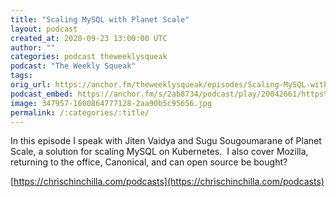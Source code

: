 ```yaml
---
title: "Scaling MySQL with Planet Scale"
layout: podcast
created_at: 2020-09-23 13:00:00 UTC
author: ""
categories: podcast theweeklysqueak
podcast: "The Weekly Squeak"
tags: 
orig_url: https://anchor.fm/theweeklysqueak/episodes/Scaling-MySQL-with-Planet-Scale-ek25f5
podcast_embed: https://anchor.fm/s/2ab8734/podcast/play/20042661/https%3A%2F%2Fd3ctxlq1ktw2nl.cloudfront.net%2Fstaging%2F2020-8-23%2F9b4df5e6-dc11-498b-b492-5371435c6bbe.mp3
image: 347957-1600864777128-2aa90b5c95656.jpg
permalink: /:categories/:title/
---
```

In this episode I speak with Jiten Vaidya and Sugu Sougoumarane of Planet Scale, a solution for scaling MySQL on Kubernetes. &nbsp;I also cover Mozilla, returning to the office, Canonical, and can open source be bought?  
  
[https://chrischinchilla.com/podcasts](https://chrischinchilla.com/podcasts)